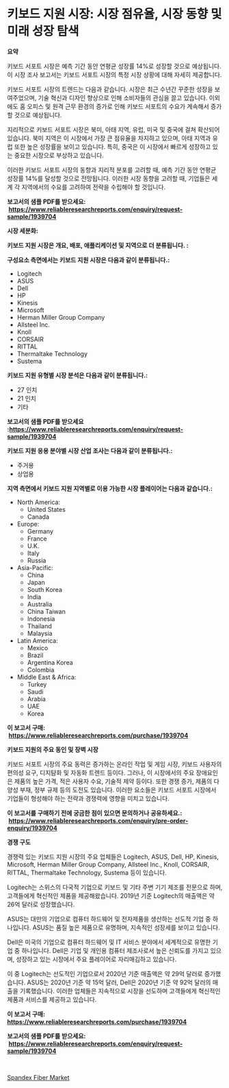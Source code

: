 <p><h1>키보드 지원 시장: 시장 점유율, 시장 동향 및 미래 성장 탐색</h1></p><p><strong>요약</strong></p>
<p><p>키보드 서포트 시장은 예측 기간 동안 연평균 성장률 14%로 성장할 것으로 예상됩니다. 이 시장 조사 보고서는 키보드 서포트 시장의 특정 시장 상황에 대해 자세히 제공합니다.</p><p>키보드 서포트 시장의 트렌드는 다음과 같습니다. 시장은 최근 수년간 꾸준한 성장을 보여주었으며, 기술 혁신과 디자인 향상으로 인해 소비자들의 관심을 끌고 있습니다. 이외에도 홈 오피스 및 원격 근무 환경의 증가로 인해 키보드 서포트의 수요가 계속해서 증가할 것으로 예상됩니다.</p><p>지리적으로 키보드 서포트 시장은 북미, 아태 지역, 유럽, 미국 및 중국에 걸쳐 확산되어 있습니다. 북미 지역은 이 시장에서 가장 큰 점유율을 차지하고 있으며, 아태 지역과 유럽 또한 높은 성장률을 보이고 있습니다. 특히, 중국은 이 시장에서 빠르게 성장하고 있는 중요한 시장으로 부상하고 있습니다.</p><p>이러한 키보드 서포트 시장의 동향과 지리적 분포를 고려할 때, 예측 기간 동안 연평균 성장률 14%를 달성할 것으로 전망됩니다. 이러한 시장 동향을 고려할 때, 기업들은 세계 각 지역에서의 수요를 고려하여 전략을 수립해야 할 것입니다.</p></p>
<p><strong>보고서의 샘플 PDF를 받으세요: &nbsp;<a href="https://www.reliableresearchreports.com/enquiry/request-sample/1939704">https://www.reliableresearchreports.com/enquiry/request-sample/1939704</a></strong></p>
<p><strong>시장 세분화:</strong></p>
<p><strong> 키보드 지원 시장은 개요, 배포, 애플리케이션 및 지역으로 더 분류됩니다. :</strong></p>
<p><strong>구성요소 측면에서는 키보드 지원 시장은 다음과 같이 분류됩니다.:</strong></p>
<p><ul><li>Logitech</li><li>ASUS</li><li>Dell</li><li>HP</li><li>Kinesis</li><li>Microsoft</li><li>Herman Miller Group Company</li><li>Allsteel Inc.</li><li>Knoll</li><li>CORSAIR</li><li>RITTAL</li><li>Thermaltake Technology</li><li>Sustema</li></ul></p>
<p><strong> 키보드 지원 유형별 시장 분석은 다음과 같이 분류됩니다.:</strong></p>
<p><ul><li>27 인치</li><li>21 인치</li><li>기타</li></ul></p>
<p><strong>보고서의 샘플 PDF를 받으세요 :<a href="https://www.reliableresearchreports.com/enquiry/request-sample/1939704">https://www.reliableresearchreports.com/enquiry/request-sample/1939704</a></strong></p>
<p><strong> 키보드 지원 응용 분야별 시장 산업 조사는 다음과 같이 분류됩니다.:</strong></p>
<p><ul><li>주거용</li><li>상업용</li></ul></p>
<p><strong>지역 측면에서 키보드 지원 지역별로 이용 가능한 시장 플레이어는 다음과 같습니다.:</strong></p>
<p><ul>
    <li>
        North America:
        <ul>
            <li>United States</li>
            <li>Canada</li>
        </ul>
    </li>
    <li>
        Europe:
        <ul>
            <li>Germany</li>
            <li>France</li>
            <li>U.K.</li>
            <li>Italy</li>
            <li>Russia</li>
        </ul>
    </li>
    <li>
        Asia-Pacific:
        <ul>
            <li>China</li>
            <li>Japan</li>
            <li>South Korea</li>
            <li>India</li>
            <li>Australia</li>
            <li>China Taiwan</li>
            <li>Indonesia</li>
            <li>Thailand</li>
            <li>Malaysia</li>
        </ul>
    </li>
    <li>
        Latin America:
        <ul>
            <li>Mexico</li>
            <li>Brazil</li>
            <li>Argentina Korea</li>
            <li>Colombia</li>
        </ul>
    </li>
    <li>
        Middle East & Africa:
        <ul>
            <li>Turkey</li>
            <li>Saudi</li>
            <li>Arabia</li>
            <li>UAE</li>
            <li>Korea</li>
        </ul>
    </li>
    </ul></p>
<p><strong>이 보고서 구매: &nbsp;<a href="https://www.reliableresearchreports.com/purchase/1939704">https://www.reliableresearchreports.com/purchase/1939704</a></strong></p>
<p><strong>키보드 지원의 주요 동인 및 장벽 시장</strong></p>
<p><p>키보드 서포트 시장의 주요 동력은 증가하는 온라인 작업 및 게임 시장, 키보드 사용자의 편의성 요구, 디지턈화 및 자동화 트렌드 등이다. 그러나, 이 시장에서의 주요 장애요인은 제품의 높은 가격, 적은 사용자 수요, 기술적 제약 등이다. 또한 경쟁 증가, 제품의 다양성 부재, 정부 규제 등의 도전도 있습니다. 이러한 요소들은 키보드 서포트 시장에서 기업들이 형성해야 하는 전략과 경쟁력에 영향을 미치고 있습니다.</p></p>
<p><strong>이 보고서를 구매하기 전에 궁금한 점이 있으면 문의하거나 공유하세요.: &nbsp;<a href="https://www.reliableresearchreports.com/enquiry/pre-order-enquiry/1939704">https://www.reliableresearchreports.com/enquiry/pre-order-enquiry/1939704</a></strong></p>
<p><strong>경쟁 구도</strong></p>
<p><p>경쟁력 있는 키보드 지원 시장의 주요 업체들은 Logitech, ASUS, Dell, HP, Kinesis, Microsoft, Herman Miller Group Company, Allsteel Inc., Knoll, CORSAIR, RITTAL, Thermaltake Technology, Sustema 등이 있습니다. </p><p>Logitech는 스위스의 다국적 기업으로 키보드 및 기타 주변 기기 제조를 전문으로 하며, 고객들에게 혁신적인 제품을 제공해왔습니다. 2019년 기준 Logitech의 매출액은 약 26억 달러로 성장했습니다.</p><p>ASUS는 대만의 기업으로 컴퓨터 하드웨어 및 전자제품을 생산하는 선도적 기업 중 하나입니다. ASUS는 품질 높은 제품으로 유명하며, 지속적인 성장세를 보이고 있습니다.</p><p>Dell은 미국의 기업으로 컴퓨터 하드웨어 및 IT 서비스 분야에서 세계적으로 유명한 기업 중 하나입니다. Dell은 기업 및 개인용 컴퓨터 제조사로서 높은 신뢰도를 가지고 있으며, 성장하고 있는 시장에서 주요 플레이어로 자리매김하고 있습니다.</p><p>이 중 Logitech는 선도적인 기업으로서 2020년 기준 매출액은 약 29억 달러로 증가했습니다. ASUS는 2020년 기준 약 15억 달러, Dell은 2020년 기준 약 92억 달러의 매출을 기록했습니다. 이러한 업체들은 지속적으로 시장을 선도하며 고객들에게 혁신적인 제품과 서비스를 제공하고 있습니다.</p></p>
<p><strong>이 보고서 구매: &nbsp; <a href="https://www.reliableresearchreports.com/purchase/1939704">https://www.reliableresearchreports.com/purchase/1939704</a></strong></p>
<p><strong>보고서의 샘플 PDF를 받으세요: &nbsp;<a href="https://www.reliableresearchreports.com/enquiry/request-sample/1939704">https://www.reliableresearchreports.com/enquiry/request-sample/1939704</a></strong><strong></strong></p>
<p>&nbsp;</p>
<p><p><a href="https://lydian-appliance-61d.notion.site/Spandex-Fiber-Market-Size-Reflecting-a-Forecast-Till-2031-Market-By-Type-By-Application-and-By-Geo-a9b7e46166ea42c4962f30fb5b48a9be">Spandex Fiber Market</a></p></p>